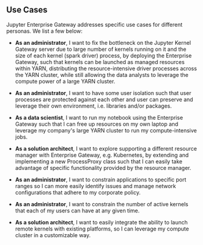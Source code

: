 ## Use Cases

Jupyter Enterprise Gateway addresses specific use cases for different personas.  We list a few below:

- **As an administrator**,  I want to fix the bottleneck on the Jupyter Kernel Gateway server due to large number of kernels
running on it and the size of each kernel (spark driver) process, by deploying the Enterprise Gateway, such that
kernels can be launched as managed resources within YARN, distributing the resource-intensive driver processes across
the YARN cluster, while still allowing the data analysts to leverage the compute power of a large YARN cluster.

- **As an administrator**, I want to have some user isolation such that user processes are protected against each
other and user can preserve and leverage their own environment, i.e. libraries and/or packages.

- **As a data scientist**, I want to run my notebook using the Enterprise Gateway such that I can free up resources
on my own laptop and leverage my company's large YARN cluster to run my compute-intensive jobs.

- **As a solution architect**, I want to explore supporting a different resource manager with Enterprise Gateway,
e.g. Kubernetes, by extending and implementing a new ProcessProxy class such that I can easily
take advantage of specific functionality provided by the resource manager.

- **As an administrator**, I want to constrain applications to specific port ranges so I can more easily identify
issues and manage network configurations that adhere to my corporate policy.

- **As an administrator**, I want to constrain the number of active kernels that each of my users can have at any 
given time.

- **As a solution architect**, I want to easily integrate the ability to launch remote kernels with existing platforms, 
so I can leverage my compute cluster in a customizable way.
